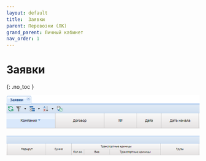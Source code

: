 ```yaml
---
layout: default
title:	Заявки
parent: Перевозки (ЛК)
grand_parent: Личный кабинет
nav_order: 1
---
```


# 	Заявки
{: .no_toc }

![](/assets/images/applic.png)

![](/assets/images/applic1.png)
